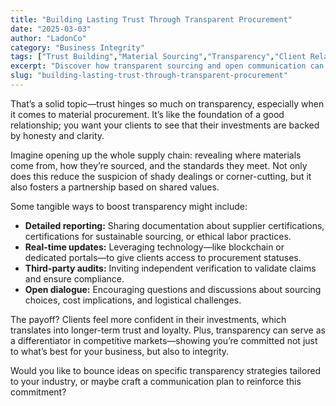 ```yaml
---
title: "Building Lasting Trust Through Transparent Procurement"
date: "2025-03-03"
author: "LadonCo"
category: "Business Integrity"
tags: ["Trust Building","Material Sourcing","Transparency","Client Relations","Business Ethics"]
excerpt: "Discover how transparent sourcing and open communication can strengthen client relationships and distinguish your brand in the Filipino market."
slug: "building-lasting-trust-through-transparent-procurement"
---
```


That’s a solid topic—trust hinges so much on transparency, especially when it comes to material procurement. It’s like the foundation of a good relationship; you want your clients to see that their investments are backed by honesty and clarity. 

Imagine opening up the whole supply chain: revealing where materials come from, how they’re sourced, and the standards they meet. Not only does this reduce the suspicion of shady dealings or corner-cutting, but it also fosters a partnership based on shared values. 

Some tangible ways to boost transparency might include:
- **Detailed reporting:** Sharing documentation about supplier certifications, certifications for sustainable sourcing, or ethical labor practices.
- **Real-time updates:** Leveraging technology—like blockchain or dedicated portals—to give clients access to procurement statuses.
- **Third-party audits:** Inviting independent verification to validate claims and ensure compliance.
- **Open dialogue:** Encouraging questions and discussions about sourcing choices, cost implications, and logistical challenges.

The payoff? Clients feel more confident in their investments, which translates into longer-term trust and loyalty. Plus, transparency can serve as a differentiator in competitive markets—showing you’re committed not just to what’s best for your business, but also to integrity.

Would you like to bounce ideas on specific transparency strategies tailored to your industry, or maybe craft a communication plan to reinforce this commitment?
